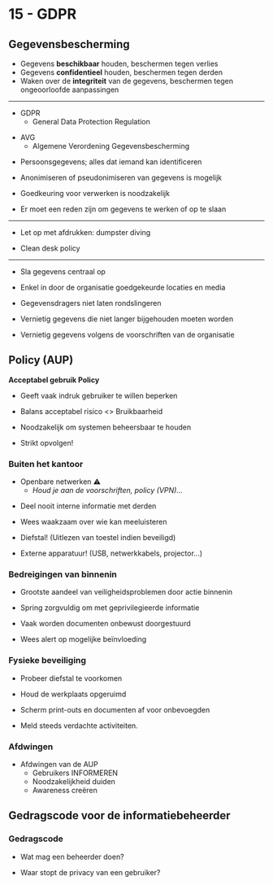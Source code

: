 # 15 - GDPR
## Gegevensbescherming
+ Gegevens **beschikbaar** houden, beschermen tegen verlies
+ Gegevens **confidentieel** houden, beschermen tegen derden
+ Waken over de **integriteit** van de gegevens, beschermen tegen ongeoorloofde aanpassingen

---

- GDPR
  - General Data Protection Regulation
+ AVG
  + Algemene Verordening Gegevensbescherming
- Persoonsgegevens; alles dat iemand kan identificeren
+ Anonimiseren of pseudonimiseren van gegevens is mogelijk
- Goedkeuring voor verwerken is noodzakelijk
+ Er moet een reden zijn om gegevens te werken of op te slaan

---

- Let op met afdrukken: dumpster diving

+ Clean desk policy

---

- Sla gegevens centraal op
+ Enkel in door de organisatie goedgekeurde locaties en media
- Gegevensdragers niet laten rondslingeren
+ Vernietig gegevens die niet langer bijgehouden moeten worden
- Vernietig gegevens volgens de voorschriften van de organisatie

## Policy (AUP)
**Acceptabel gebruik Policy**
- Geeft vaak indruk gebruiker te willen beperken
+ Balans acceptabel risico <> Bruikbaarheid
- Noodzakelijk om systemen beheersbaar te houden
+ Strikt opvolgen!

### Buiten het kantoor
- Openbare netwerken ⚠
  - *Houd je aan de voorschriften, policy (VPN)...*
+ Deel nooit interne informatie met derden
- Wees waakzaam over wie kan meeluisteren
+ Diefstal! (Uitlezen van toestel indien beveiligd)
- Externe apparatuur! (USB, netwerkkabels, projector...)

### Bedreigingen van binnenin
- Grootste aandeel van veiligheidsproblemen door actie binnenin
+ Spring zorgvuldig om met geprivilegieerde informatie
- Vaak worden documenten onbewust doorgestuurd
+ Wees alert op mogelijke beïnvloeding

### Fysieke beveiliging
- Probeer diefstal te voorkomen
+ Houd de werkplaats opgeruimd
- Scherm print-outs en documenten af voor onbevoegden
+ Meld steeds verdachte activiteiten.

### Afdwingen
- Afdwingen van de AUP
  - Gebruikers INFORMEREN
  - Noodzakelijkheid duiden
  - Awareness creëren

## Gedragscode voor de informatiebeheerder
### Gedragscode
- Wat mag een beheerder doen?
+ Waar stopt de privacy van een gebruiker?
<!--stackedit_data:
eyJoaXN0b3J5IjpbNzMxMTA2ODQ3LDM5Mzg1NTA1MV19
-->